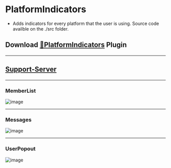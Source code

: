 # PlatformIndicators
- Adds indicators for every platform that the user is using. Source code availble on the ./src folder.
## Download [**🔽PlatformIndicators**](https://strencher.github.io/download/?plugin=PlatformIndicators) Plugin<hr>
## [Support-Server](https://discord.gg/gvA2ree)<hr>
### MemberList<br>
![image](https://i.imgur.com/jeVetfW.png)<hr>
### Messages
![image](https://i.imgur.com/GDNyb9f.png)<hr>
### UserPopout
![image](https://i.imgur.com/cVOFufT.png)